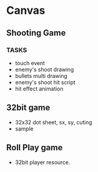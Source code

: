 # Canvas

## Shooting Game
### TASKS

* touch event
* enemy's shoot drawing
* bullets multi drawing
* enemy's shoot hit script
* hit effect animation

## 32bit game
* 32x32 dot sheet, sx, sy, cuting
* sample

## Roll Play game
* 32bit player resource.

